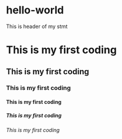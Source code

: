 # hello-world
<html>
  <head>This is header of my stmt</head>
  <body>
    <h1>This is my first coding</h1>
    <h2>This is my first coding</h2>
    <h3>This is my first coding</h3>
    <h4>This is my first coding</h4>
    <h5>This is my first coding</h5>
    <h6>This is my first coding</h6>
   </body>
</html>
